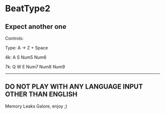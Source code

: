 # BeatType2
Expect another one
--------------------------------------------------------

Controls:

  Type: A -> Z + Space
  
  4k: A S Num5 Num6
  
  7k: Q W E Num7 Num8 Num9
  
--------------------------------------------------------

DO NOT PLAY WITH ANY LANGUAGE INPUT OTHER THAN ENGLISH
--------------------------------------------------------


Memory Leaks Galore, enjoy ;)

